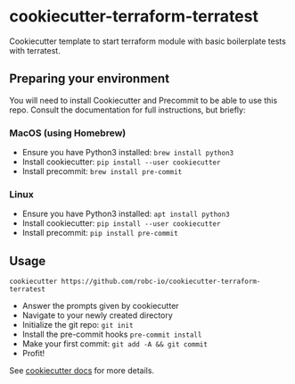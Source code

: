 # cookiecutter-terraform-terratest

Cookiecutter template to start terraform module with basic boilerplate tests with terratest.

## Preparing your environment
You will need to install Cookiecutter and Precommit to be able to use this repo.
Consult the documentation for full instructions, but briefly:

### MacOS (using Homebrew)

- Ensure you have Python3 installed: ```brew install python3```
- Install cookiecutter: ```pip install --user cookiecutter```
- Install precommit: ```brew install pre-commit```

### Linux
- Ensure you have Python3 installed: ```apt install python3```
- Install cookiecutter: ```pip install --user cookiecutter```
- Install precommit: ```pip install pre-commit```

## Usage
```
cookiecutter https://github.com/robc-io/cookiecutter-terraform-terratest
```

- Answer the prompts given by cookiecutter
- Navigate to your newly created directory
- Initialize the git repo: ```git init```
- Install the pre-commit hooks ```pre-commit install```
- Make your first commit: ```git add -A && git commit```
- Profit!

See [cookiecutter docs](https://cookiecutter.readthedocs.io/en/1.7.0/) for more details.
